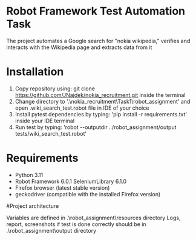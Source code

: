 # Robot Framework Test Automation Task 

The project automates a Google search for "nokia wikipedia," verifies and interacts with the Wikipedia page and extracts data from it 

# Installation 

1. Copy repository using: git clone https://github.com/JNajdek/nokia_recruitment.git inside the terminal
2. Change directory to '.\nokia_recruitment\Task1\robot_assignment' and open .wiki_search_test.robot file in IDE of your choice
3. Install pytest dependencies by typing: 'pip install -r requirements.txt' inside your IDE terminal
4. Run test by typing: 'robot --outputdir ../robot_assignment/output tests/wiki_search_test.robot'


# Requirements 

- Python 3.11
- Robot Framework 6.0.1
SeleniumLibrary 6.1.0
- Firefox browser (latest stable version)
- geckodriver (compatible with the installed Firefox version)

#Project architecture

Variables are defined in .\robot_assignment\resources directory
Logs, report, screenshots if test is done correctly should be in .\robot_assignment\output directory 